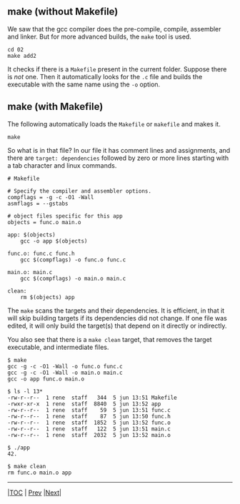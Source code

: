 ## make (without Makefile)

We saw that the gcc compiler does the pre-compile, compile, assembler and linker.
But for more advanced builds, the `make` tool is used.

```
cd 02
make add2
```

It checks if there is a `Makefile` present in the current folder. Suppose
there is *not* one. Then it automatically looks for the `.c` file and builds
the executable with the same name using the `-o` option.

## make (with Makefile)

The following automatically loads the `Makefile` or `makefile` and makes it.
```
make
```

So what is in that file? In our file it has comment lines and assignments,
and there are `target: dependencies` followed by zero or more lines starting
with a tab character and linux commands.

```
# Makefile

# Specify the compiler and assembler options.
compflags = -g -c -O1 -Wall
asmflags = --gstabs

# object files specific for this app
objects = func.o main.o

app: $(objects)
	gcc -o app $(objects)

func.o: func.c func.h
	gcc $(compflags) -o func.o func.c

main.o: main.c
	gcc $(compflags) -o main.o main.c

clean:
	rm $(objects) app

```

The `make` scans the targets and their dependencies. It is efficient,
in that it will skip building targets if its dependencies did not change.
If one file was edited, it will only build the target(s) that depend on it
directly or indirectly.

You also see that there is a `make clean` target, that removes the target
executable, and intermediate files.

```
$ make
gcc -g -c -O1 -Wall -o func.o func.c
gcc -g -c -O1 -Wall -o main.o main.c
gcc -o app func.o main.o

$ ls -l 13*
-rw-r--r--  1 rene  staff   344  5 jun 13:51 Makefile
-rwxr-xr-x  1 rene  staff  8840  5 jun 13:52 app
-rw-r--r--  1 rene  staff    59  5 jun 13:51 func.c
-rw-r--r--  1 rene  staff    87  5 jun 13:50 func.h
-rw-r--r--  1 rene  staff  1852  5 jun 13:52 func.o
-rw-r--r--  1 rene  staff   122  5 jun 13:51 main.c
-rw-r--r--  1 rene  staff  2032  5 jun 13:52 main.o

$ ./app
42.

$ make clean
rm func.o main.o app
```


---
|[TOC](../../README.md) | [Prev](../12/README.md) |[Next](../14/README.md)|